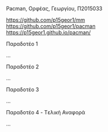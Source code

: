 Pacman, Ορφέας, Γεωργίου, Π2015033

https://github.com/p15geor1/mm</br>
https://github.com/p15geor1/pacman</br>
https://p15geor1.github.io/pacman/

Παραδοτέο 1

...

Παραδοτέο 2

...

Παραδοτέο 3

...

Παραδοτέο 4 - Tελική Αναφορά

...
